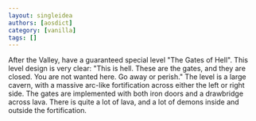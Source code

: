 ```yaml
---
layout: singleidea
authors: [aosdict]
category: [vanilla]
tags: []
---
```

After the Valley, have a guaranteed special level "The Gates of Hell". This level design is very clear: "This is hell. These are the gates, and they are closed. You are not wanted here. Go away or perish." The level is a large cavern, with a massive arc-like fortification across either the left or right side. The gates are implemented with both iron doors and a drawbridge across lava. There is quite a lot of lava, and a lot of demons inside and outside the fortification.
